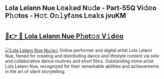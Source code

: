 ## Lola Lelann Nue L𝚎a𝚔ed N𝚞𝚍e - Part-55Q Vi𝚍𝚎o P𝚑𝚘tos - H𝚘𝚝 O𝚗𝚕yf𝚊ns L𝚎a𝚔s jvuKM

# <h2><a href="http://kfbcw8w.oniu.top/?m=Lola+Lelann+Nue">🔗👉 🔴 Lola Lelann Nue P𝚑ot𝚘𝚜 V𝚒d𝚎o</a></h2>

[![Lola Lelann Nue Nu𝚍e𝚜](https://i.imgur.com/0qMVB7G.gif)](http://kfbcw8w.oniu.top/?m=Lola+Lelann+Nue)
Online performer and digital artist Lola Lelann Nue, famed for creating and distributing dance and lifestyle content via solo and collaborative dance routines and short films. Outstanding mime artist Lola Lelann Nue, recognized for their remarkable abilities and achievements in the art of silent storytelling.  
